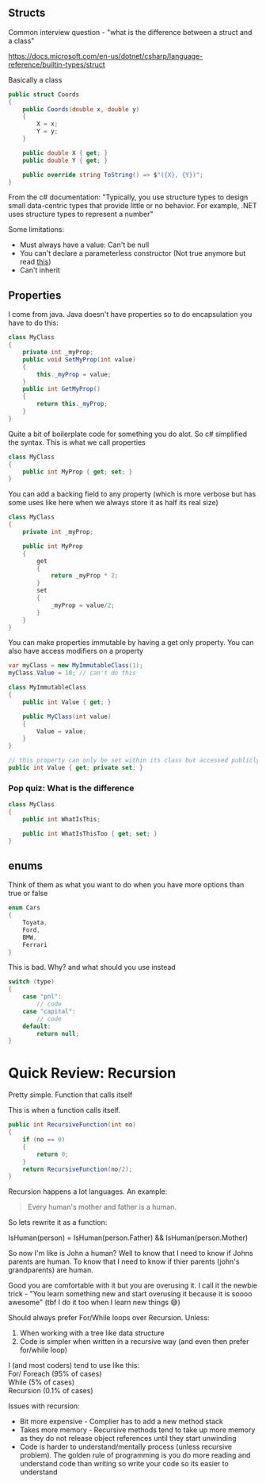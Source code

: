 
## Structs 
Common interview question - "what is the difference between a struct and a class"

https://docs.microsoft.com/en-us/dotnet/csharp/language-reference/builtin-types/struct

Basically a class
```cs
public struct Coords
{
    public Coords(double x, double y)
    {
        X = x;
        Y = y;
    }

    public double X { get; }
    public double Y { get; }

    public override string ToString() => $"({X}, {Y})";
}
```

From the c# documentation: "Typically, you use structure types to design small data-centric types that provide little or no behavior. For example, .NET uses structure types to represent a number"

Some limitations:
- Must always have a value: Can't be null
- You can't declare a parameterless constructor (Not true anymore but read [this](https://docs.microsoft.com/en-us/dotnet/csharp/language-reference/builtin-types/struct#parameterless-constructors-and-field-initializers))
- Can't inherit


## Properties
I come from java. Java doesn't have properties so to do encapsulation you have to do this:
```cs
class MyClass
{
    private int _myProp;
    public void SetMyProp(int value)
    {
        this._myProp = value;
    }
    public int GetMyProp()
    {
        return this._myProp;
    }
}
```
Quite a bit of boilerplate code for something you do alot. So c# simplified the syntax. This is what we call properties
```cs
class MyClass
{
    public int MyProp { get; set; }
}
```
You can add a backing field to any property (which is more verbose but has some uses like here when we always store it as half its real size)
```cs
class MyClass
{
    private int _myProp;

    public int MyProp
    {
        get
        {
            return _myProp * 2;
        }
        set
        {
            _myProp = value/2;
        }
    }
}
```
You can make properties immutable by having a get only property. You can also have access modifiers on a property
```cs
var myClass = new MyImmutableClass(1);
myClass.Value = 10; // can't do this

class MyImmutableClass
{
    public int Value { get; }

    public MyClass(int value)
    {
        Value = value;
    }
}

// this property can only be set within its class but accessed publicly 
public int Value { get; private set; }
```


### Pop quiz: What is the difference
```cs
class MyClass
{
    public int WhatIsThis;

    public int WhatIsThisToo { get; set; }
}
```



## enums
Think of them as what you want to do when you have more options than true or false
```cs
enum Cars
{
    Toyata,
    Ford,
    BMW,
    Ferrari
}
```

This is bad. Why? and what should you use instead
```cs
switch (type)
{
    case "pnl":
        // code
    case "capital":
        // code
    default:
        return null;
}
```

# Quick Review: Recursion
Pretty simple. Function that calls itself

This is when a function calls itself.

```cs
public int RecursiveFunction(int no)
{
    if (no == 0)
    {
        return 0;
    }
    return RecursiveFunction(no/2);
}
```

  
Recursion happens a lot languages. An example:
> Every human's mother and father is a human.

So lets rewrite it as a function:

IsHuman(person) = IsHuman(person.Father) && IsHuman(person.Mother)

So now I'm like is John a human?
Well to know that I need to know if Johns parents are human. To know that I need to know if thier parents (john's grandparents) are human.


Good you are comfortable with it but you are overusing it. I call it the newbie trick - "You learn something new and start overusing it because it is soooo awesome" (tbf I do it too when I learn new things :sweat_smile:)

Should always prefer For/While loops over Recursion. Unless:
1. When working with a tree like data structure
2. Code is simpler when written in a recursive way (and even then prefer for/while loop)

I (and most coders) tend to use like this:  
For/ Foreach (95% of cases)  
While (5% of cases)  
Recursion (0.1% of cases)  

Issues with recursion: 
- Bit more expensive - Complier has to add a new method stack
- Takes more memory - Recursive methods tend to take up more memory as they do not release object references until they start unwinding
- Code is harder to understand/mentally process (unless recursive problem). The golden rule of programming is you do more reading and understand code than writing so write your code so its easier to understand
